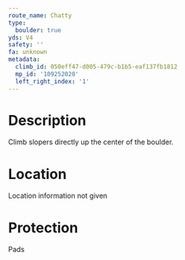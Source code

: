 ```yaml
---
route_name: Chatty
type:
  boulder: true
yds: V4
safety: ''
fa: unknown
metadata:
  climb_id: 050eff47-d005-479c-b1b5-eaf137fb1812
  mp_id: '109252020'
  left_right_index: '1'
---
```

# Description
Climb slopers directly up the center of the boulder.

# Location
Location information not given

# Protection
Pads
